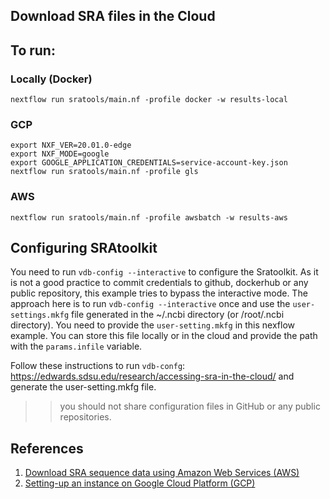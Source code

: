 ## Download SRA files in the Cloud

## To run:

### Locally (Docker)
```
nextflow run sratools/main.nf -profile docker -w results-local 
```

### GCP
```
export NXF_VER=20.01.0-edge
export NXF_MODE=google
export GOOGLE_APPLICATION_CREDENTIALS=service-account-key.json
nextflow run sratools/main.nf -profile gls 
```

### AWS
```
nextflow run sratools/main.nf -profile awsbatch -w results-aws
```

## Configuring SRAtoolkit
You need to run `vdb-config --interactive` to configure the Sratoolkit. As it is not a good practice to commit credentials to github, dockerhub or any public repository, this example tries to bypass the interactive mode. The approach here is to run `vdb-config --interactive` once and use the `user-settings.mkfg` file generated in the ~/.ncbi directory (or /root/.ncbi directory). You need to provide the `user-setting.mkfg` in this nexflow example. You can store this file locally or in the cloud and provide the path with the `params.infile` variable.

Follow these instructions to run `vdb-confg`: https://edwards.sdsu.edu/research/accessing-sra-in-the-cloud/ and generate the user-setting.mkfg file. 

>> you should not share configuration files in GitHub or any public repositories.

## References
1. [Download SRA sequence data using Amazon Web Services (AWS)](https://www.ncbi.nlm.nih.gov/sra/docs/sra-aws-download/)
2. [Setting-up an instance on Google Cloud Platform (GCP)](https://www.ncbi.nlm.nih.gov/sra/docs/SRA-Google-Cloud/)

